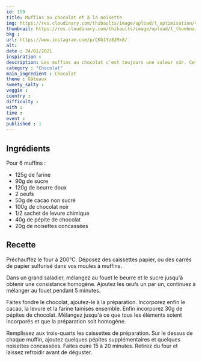 ```yaml
---
id: 159
title: Muffins au chocolat et à la noisette
img: https://res.cloudinary.com/thibaults/image/upload/t_optimisation/v1611598766/Recipes/20210124_muffins_choco_noisette.jpg
thumbnail: https://res.cloudinary.com/thibaults/image/upload/t_thumbnail_josie/v1611598766/Recipes/20210124_muffins_choco_noisette.jpg
bkg : 
url: https://www.instagram.com/p/CKb1Yz8JMx8/
alt: 
date : 24/01/2021
inspiration : 
description: Les muffins au chocolat c'est toujours une valeur sûr. Cette recette choco-noisette raviera vos invités !
category : "Chocolat"
main_ingredient : Chocolat
theme : Gâteaux
sweety_salty : 
veggie : 
country :
difficulty :
with : 
time : 
event :
published : 1
---
```


## Ingrédients
Pour 6 muffins :
 - 125g de farine
 - 90g de sucre
 - 120g de beurre doux
 - 2 oeufs
 - 50g de cacao non sucré
 - 100g de chocolat noir
 - 1/2 sachet de levure chimique
 - 40g de pépite de chocolat
 - 20g de noisettes concassées

## Recette
Préchauffez le four à 200°C. Déposez des caissettes papier, ou des carrés de papier sulfurisé dans vos moules à muffins.

Dans un grand saladier, mélangez au fouet le beurre et le sucre jusqu'à obtenir une consistance homogène. Ajoutez les œufs un par un, continuez à mélanger au fouet pendant 5 minutes.

Faites fondre le chocolat, ajoutez-le à la préparation. Incorporez enfin le cacao, la levure et la farine tamisés ensemble. Enfin incorporez 30g de pépites de chocolat. Mélangez jusqu'à ce que tous les éléments soient incorporés et que la préparation soit homogène.

Remplissez aux trois-quarts les caissettes de préparation. Sur le dessus de chaque muffin, ajoutez quelques pépites supplémentaires et quelques noisettes concassées. Faites cuire 15 à 20 minutes. Retirez du four et laissez refroidir avant de déguster.